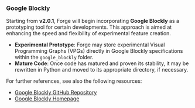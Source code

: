 ### Google Blockly

Starting from **v2.0.1**, Forge will begin incorporating **Google Blockly** as a prototyping tool for certain developments. This approach is aimed at enhancing the speed and flexibility of experimental feature creation.

- **Experimental Prototype**: Forge may store experimental Visual Programming Graphs (VPGs) directly in Google Blockly specifications within the `google_blockly` folder.
- **Mature Code**: Once code has matured and proven its stability, it may be rewritten in Python and moved to its appropriate directory, if necessary.

For further references, see also the following resources:

- [Google Blockly GitHub Repository](https://github.com/google/blockly)
- [Google Blockly Homepage](https://developers.google.com/blockly)
